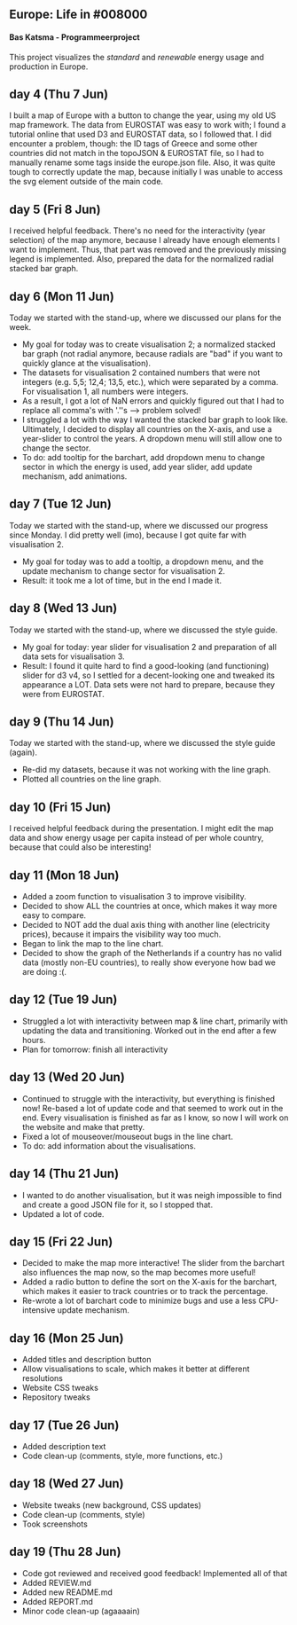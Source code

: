 ## Europe: Life in \#008000
#### Bas Katsma - Programmeerproject
This project visualizes the *standard* and *renewable* energy usage and production in Europe.

## day 4 (Thu 7 Jun)
I built a map of Europe with a button to change the year, using my old US map
framework. The data from EUROSTAT was easy to work with; I found a tutorial online
that used D3 and EUROSTAT data, so I followed that. I did encounter a problem,
though: the ID tags of Greece and some other countries did not match in the
topoJSON & EUROSTAT file, so I had to manually rename some tags inside the
europe.json file. Also, it was quite tough to correctly update the map, because initially I was unable to access the svg element outside of the main code.

## day 5 (Fri 8 Jun)
I received helpful feedback. There's no need for the interactivity (year selection) of the map anymore, because I already have enough elements I want to implement.
Thus, that part was removed and the previously missing legend is implemented.
Also, prepared the data for the normalized radial stacked bar graph.

## day 6 (Mon 11 Jun)
Today we started with the stand-up, where we discussed our plans for the week.
- My goal for today was to create visualisation 2; a normalized stacked bar graph (not radial anymore, because radials are "bad" if you want to quickly glance at the visualisation).
- The datasets for visualisation 2 contained numbers that were not integers (e.g. 5,5; 12,4; 13,5, etc.), which were separated by a comma. For visualisation 1, all numbers were integers.
- As a result, I got a lot of NaN errors and quickly figured out that I had to replace all comma's with '.''s --> problem solved!
- I struggled a lot with the way I wanted the stacked bar graph to look like. Ultimately,
I decided to display all countries on the X-axis, and use a year-slider to control the years. A dropdown menu will still allow one to change the sector.
- To do: add tooltip for the barchart, add dropdown menu to change sector in which the energy is used, add year slider, add update mechanism, add animations.

## day 7 (Tue 12 Jun)
Today we started with the stand-up, where we discussed our progress since Monday. I did pretty well (imo), because I got quite far with visualisation 2.
- My goal for today was to add a tooltip, a dropdown menu, and the update mechanism to change sector for visualisation 2.
- Result: it took me a lot of time, but in the end I made it.

## day 8 (Wed 13 Jun)
Today we started with the stand-up, where we discussed the style guide.
- My goal for today: year slider for visualisation 2 and preparation of all data sets for visualisation 3.
- Result: I found it quite hard to find a good-looking (and functioning) slider for d3 v4, so I settled for a decent-looking one and tweaked its appearance a LOT. Data sets were not hard to prepare, because they were from EUROSTAT.

## day 9 (Thu 14 Jun)
Today we started with the stand-up, where we discussed the style guide (again).
- Re-did my datasets, because it was not working with the line graph.
- Plotted all countries on the line graph.

## day 10 (Fri 15 Jun)
I received helpful feedback during the presentation. I might edit the map data and show
energy usage per capita instead of per whole country, because that could also be interesting!

## day 11 (Mon 18 Jun)
- Added a zoom function to visualisation 3 to improve visibility.
- Decided to show ALL the countries at once, which makes it way more easy to compare.
- Decided to NOT add the dual axis thing with another line (electricity prices), because it impairs the visibility way too much.
- Began to link the map to the line chart.
- Decided to show the graph of the Netherlands if a country has no valid data (mostly non-EU countries), to really show everyone how bad we are doing :(.

## day 12 (Tue 19 Jun)
- Struggled a lot with interactivity between map & line chart, primarily with updating the data and transitioning. Worked out in the end after a few hours.
- Plan for tomorrow: finish all interactivity

## day 13 (Wed 20 Jun)
- Continued to struggle with the interactivity, but everything is finished now! Re-based
a lot of update code and that seemed to work out in the end. Every visualisation is finished
as far as I know, so now I will work on the website and make that pretty.
- Fixed a lot of mouseover/mouseout bugs in the line chart.
- To do: add information about the visualisations.

## day 14 (Thu 21 Jun)
- I wanted to do another visualisation, but it was neigh impossible to find and create a good JSON file for it, so I stopped that.
- Updated a lot of code.

## day 15 (Fri 22 Jun)
- Decided to make the map more interactive! The slider from the barchart also influences the map now, so the map becomes more useful!
- Added a radio button to define the sort on the X-axis for the barchart, which makes it easier to track countries or to track the percentage.
- Re-wrote a lot of barchart code to minimize bugs and use a less CPU-intensive update mechanism.

## day 16 (Mon 25 Jun)
- Added titles and description button
- Allow visualisations to scale, which makes it better at different resolutions
- Website CSS tweaks
- Repository tweaks

## day 17 (Tue 26 Jun)
- Added description text
- Code clean-up (comments, style, more functions, etc.)

## day 18 (Wed 27 Jun)
- Website tweaks (new background, CSS updates)
- Code clean-up (comments, style)
- Took screenshots

## day 19 (Thu 28 Jun)
- Code got reviewed and received good feedback! Implemented all of that
- Added REVIEW.md
- Added new README.md
- Added REPORT.md
- Minor code clean-up (agaaaain)
